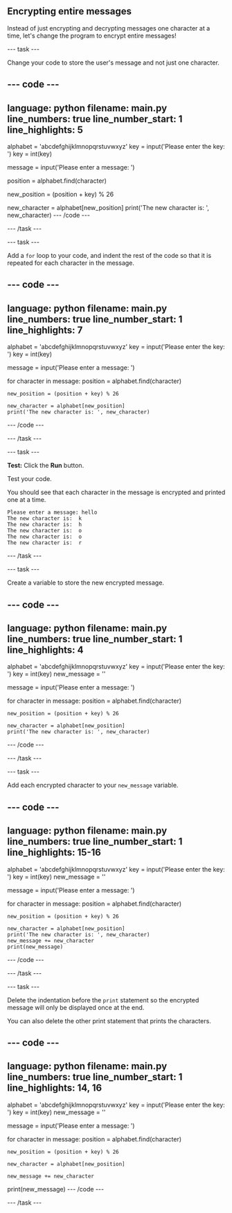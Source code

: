 ## Encrypting entire messages

Instead of just encrypting and decrypting messages one character at a time, let's change the program to encrypt entire messages!

--- task ---

Change your code to store the user's message and not just one character.

--- code ---
---
language: python
filename: main.py
line_numbers: true
line_number_start: 1
line_highlights: 5
---
alphabet = 'abcdefghijklmnopqrstuvwxyz'
key = input('Please enter the key: ')
key = int(key)

message = input('Please enter a message: ')

position = alphabet.find(character)

new_position = (position + key) % 26

new_character = alphabet[new_position]
print('The new character is: ', new_character)
--- /code ---

--- /task ---

--- task ---

Add a `for` loop to your code, and indent the rest of the code so that it is repeated for each character in the message.

--- code ---
---
language: python
filename: main.py
line_numbers: true
line_number_start: 1
line_highlights: 7
---
alphabet = 'abcdefghijklmnopqrstuvwxyz'
key = input('Please enter the key: ')
key = int(key)

message = input('Please enter a message: ')

for character in message:
	position = alphabet.find(character)

	new_position = (position + key) % 26

	new_character = alphabet[new_position]
	print('The new character is: ', new_character)
--- /code ---

--- /task ---

--- task ---

**Test:** Click the **Run** button. 

Test your code. 

You should see that each character in the message is encrypted and printed one at a time.

```
Please enter a message: hello
The new character is:  k
The new character is:  h
The new character is:  o
The new character is:  o
The new character is:  r
```

--- /task ---

--- task ---

Create a variable to store the new encrypted message.

--- code ---
---
language: python
filename: main.py
line_numbers: true
line_number_start: 1
line_highlights: 4
---
alphabet = 'abcdefghijklmnopqrstuvwxyz'
key = input('Please enter the key: ')
key = int(key)
new_message = ''

message = input('Please enter a message: ')

for character in message:
	position = alphabet.find(character)

	new_position = (position + key) % 26

	new_character = alphabet[new_position]
	print('The new character is: ', new_character)
--- /code ---

--- /task ---

--- task ---

Add each encrypted character to your `new_message` variable.

--- code ---
---
language: python
filename: main.py
line_numbers: true
line_number_start: 1
line_highlights: 15-16
---
alphabet = 'abcdefghijklmnopqrstuvwxyz'
key = input('Please enter the key: ')
key = int(key)
new_message = ''

message = input('Please enter a message: ')

for character in message:
	position = alphabet.find(character)

	new_position = (position + key) % 26

	new_character = alphabet[new_position]
	print('The new character is: ', new_character)
	new_message += new_character
	print(new_message)
--- /code ---

--- /task ---

--- task ---

Delete the indentation before the `print` statement so the encrypted message will only be displayed once at the end. 

You can also delete the other print statement that prints the characters.

--- code ---
---
language: python
filename: main.py
line_numbers: true
line_number_start: 1
line_highlights: 14, 16
---
alphabet = 'abcdefghijklmnopqrstuvwxyz'
key = input('Please enter the key: ')
key = int(key)
new_message = ''

message = input('Please enter a message: ')

for character in message:
	position = alphabet.find(character)

	new_position = (position + key) % 26

	new_character = alphabet[new_position]

	new_message += new_character
print(new_message)
--- /code ---

--- /task ---
